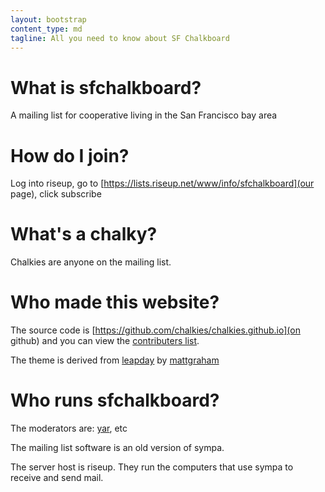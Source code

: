 ```yaml
---
layout: bootstrap
content_type: md
tagline: All you need to know about SF Chalkboard
---
```


# What is sfchalkboard?

A mailing list for cooperative living in the San Francisco bay area

# How do I join?

Log into riseup, go to [https://lists.riseup.net/www/info/sfchalkboard](our page), click subscribe

# What's a chalky?

Chalkies are anyone on the mailing list.

# Who made this website?

The source code is [https://github.com/chalkies/chalkies.github.io](on github) and you can view the [contributers list](https://github.com/chalkies/chalkies.github.io/graphs/contributors).

The theme is derived from [leapday](https://github.com/mattgraham/leapday) by [mattgraham](https://twitter.com/mattgraham)

# Who runs sfchalkboard?

The moderators are: [yar](https://yar.gay/), etc

The mailing list software is an old version of sympa.

The server host is riseup. They run the computers that use sympa to receive and send mail.


